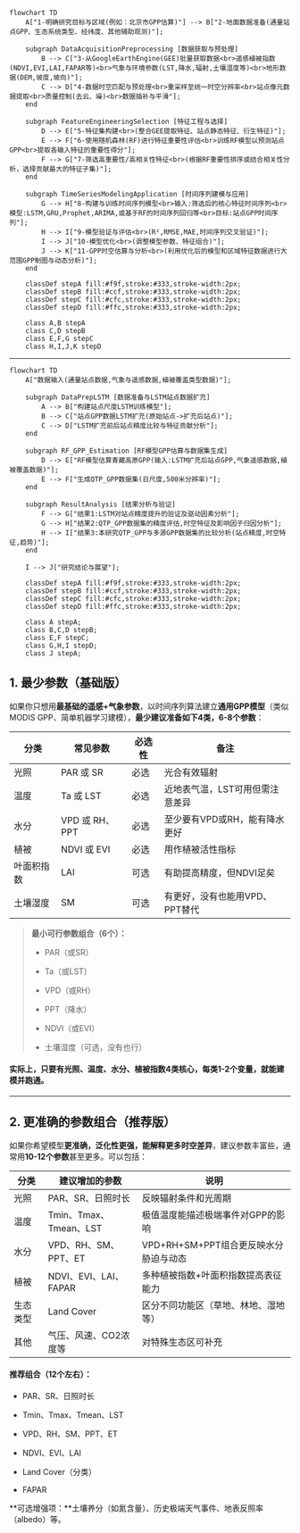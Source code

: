 ```mermaid
flowchart TD
    A["1-明确研究目标与区域(例如：北京市GPP估算)"] --> B["2-地面数据准备(通量站点GPP、生态系统类型、经纬度、其他辅助观测)"];

    subgraph DataAcquisitionPreprocessing [数据获取与预处理]
        B --> C["3-从GoogleEarthEngine(GEE)批量获取数据<br>遥感植被指数(NDVI,EVI,LAI,FAPAR等)<br>气象与环境参数(LST,降水,辐射,土壤湿度等)<br>地形数据(DEM,坡度,坡向)"];
        C --> D["4-数据时空匹配与预处理<br>重采样至统一时空分辨率<br>站点像元数据提取<br>质量控制(去云、噪)<br>数据插补与平滑"];
    end

    subgraph FeatureEngineeringSelection [特征工程与选择]
        D --> E["5-特征集构建<br>(整合GEE提取特征、站点静态特征、衍生特征)"];
        E --> F["6-使用随机森林(RF)进行特征重要性评估<br>训练RF模型以预测站点GPP<br>提取各输入特征的重要性得分"];
        F --> G["7-筛选高重要性/高相关性特征<br>(根据RF重要性排序或结合相关性分析，选择贡献最大的特征子集)"];
    end

    subgraph TimeSeriesModelingApplication [时间序列建模与应用]
        G --> H["8-构建与训练时间序列模型<br>输入:筛选后的核心特征时间序列<br>模型:LSTM,GRU,Prophet,ARIMA,或基于RF的时间序列回归等<br>目标:站点GPP时间序列"];
        H --> I["9-模型验证与评估<br>(R²,RMSE,MAE,时间序列交叉验证)"];
        I --> J["10-模型优化<br>(调整模型参数、特征组合)"];
        J --> K["11-GPP时空估算与分析<br>(利用优化后的模型和区域特征数据进行大范围GPP制图与动态分析)"];
    end

    classDef stepA fill:#f9f,stroke:#333,stroke-width:2px;
    classDef stepB fill:#ccf,stroke:#333,stroke-width:2px;
    classDef stepC fill:#cfc,stroke:#333,stroke-width:2px;
    classDef stepD fill:#ffc,stroke:#333,stroke-width:2px;

    class A,B stepA
    class C,D stepB
    class E,F,G stepC
    class H,I,J,K stepD
```



------------------------------------------------------------------------------------------



```mermaid
flowchart TD
    A["数据输入(通量站点数据,气象与遥感数据,植被覆盖类型数据)"];

    subgraph DataPrepLSTM [数据准备与LSTM站点数据扩充]
        A --> B["构建站点尺度LSTM训练模型"];
        B --> C["站点GPP数据LSTM扩充(原始站点->扩充后站点)"];
        C --> D["LSTM扩充前后站点精度比较与特征贡献分析"];
    end

    subgraph RF_GPP_Estimation [RF模型GPP估算与数据集生成]
        D --> E["RF模型估算青藏高原GPP(输入:LSTM扩充后站点GPP,气象遥感数据,植被覆盖数据)"];
        E --> F["生成QTP_GPP数据集(日尺度,500米分辨率)"];
    end

    subgraph ResultAnalysis [结果分析与验证]
        F --> G["结果1:LSTM对站点精度提升的验证及驱动因素分析"];
        G --> H["结果2:QTP_GPP数据集的精度评估,时空特征及影响因子归因分析"];
        H --> I["结果3:本研究QTP_GPP与多源GPP数据集的比较分析(站点精度,时空特征,趋势)"];
    end

    I --> J["研究结论与展望"];

    classDef stepA fill:#f9f,stroke:#333,stroke-width:2px;
    classDef stepB fill:#ccf,stroke:#333,stroke-width:2px;
    classDef stepC fill:#cfc,stroke:#333,stroke-width:2px;
    classDef stepD fill:#ffc,stroke:#333,stroke-width:2px;

    class A stepA;
    class B,C,D stepB;
    class E,F stepC;
    class G,H,I stepD;
    class J stepA;
```


## 1. **最少参数（基础版）**

如果你只想用**最基础的遥感+气象参数**，以时间序列算法建立**通用GPP模型**（类似MODIS GPP、简单机器学习建模），**最少建议准备如下4类，6-8个参数**：

|分类|常见参数|必选性|备注|
|---|---|---|---|
|光照|PAR 或 SR|必选|光合有效辐射|
|温度|Ta 或 LST|必选|近地表气温，LST可用但需注意差异|
|水分|VPD 或 RH、PPT|必选|至少要有VPD或RH，能有降水更好|
|植被|NDVI 或 EVI|必选|用作植被活性指标|
|叶面积指数|LAI|可选|有助提高精度，但NDVI足矣|
|土壤湿度|SM|可选|有更好，没有也能用VPD、PPT替代|

> **最小可行参数组合（6个）：**
> 
> - PAR（或SR）
>     
> - Ta（或LST）
>     
> - VPD（或RH）
>     
> - PPT（降水）
>     
> - NDVI（或EVI）
>     
> - 土壤湿度（可选，没有也行）
>     

#### 实际上，只要有**光照、温度、水分、植被指数**4类核心，每类1-2个变量，**就能建模并跑通。**

---

## 2. **更准确的参数组合（推荐版）**

如果你希望模型**更准确，泛化性更强，能解释更多时空差异**，建议参数丰富些，通常用**10-12个参数**甚至更多。可以包括：

|分类|建议增加的参数|说明|
|---|---|---|
|光照|PAR、SR、日照时长|反映辐射条件和光周期|
|温度|Tmin、Tmax、Tmean、LST|极值温度能描述极端事件对GPP的影响|
|水分|VPD、RH、SM、PPT、ET|VPD+RH+SM+PPT组合更反映水分胁迫与动态|
|植被|NDVI、EVI、LAI、FAPAR|多种植被指数+叶面积指数提高表征能力|
|生态类型|Land Cover|区分不同功能区（草地、林地、湿地等）|
|其他|气压、风速、CO2浓度等|对特殊生态区可补充|

#### 推荐组合（12个左右）：

- PAR、SR、日照时长
    
- Tmin、Tmax、Tmean、LST
    
- VPD、RH、SM、PPT、ET
    
- NDVI、EVI、LAI
    
- Land Cover（分类）
    
- FAPAR
    

**可选增强项：**土壤养分（如氮含量）、历史极端天气事件、地表反照率（albedo）等。